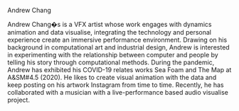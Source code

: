 Andrew Chang

Andrew Chang�s is a VFX artist whose work engages with dynamics animation and data visualise, integrating the technology and personal experience create an immersive performance environment. Drawing on his background in computational art and industrial design, Andrew is interested in experimenting with the relationship between computer and people by telling his story through computational methods. During the pandemic, Andrew has exhibited his COVID-19 relates works Sea Foam and The Map at A&SM#4.5 (2020). He likes to create visual animation with the data and keep posting on his artwork Instagram from time to time. Recently, he has collaborated with a musician with a live-performance based audio visualise project.

